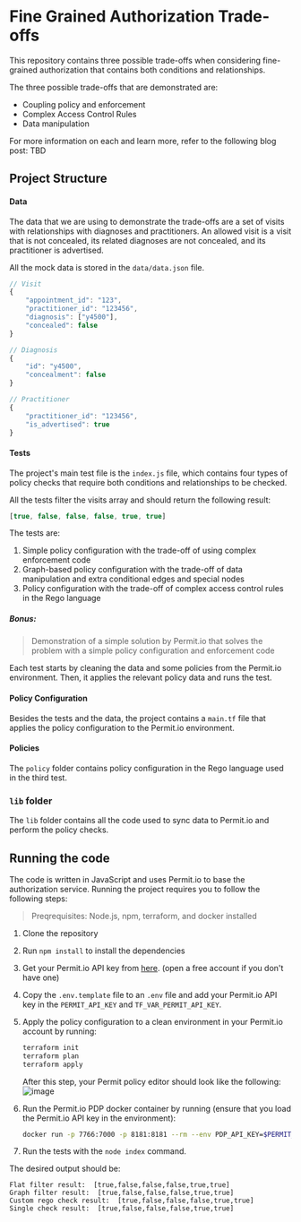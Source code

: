 # Fine Grained Authorization Trade-offs

This repository contains three possible trade-offs when considering fine-grained authorization that contains both conditions and relationships.

The three possible trade-offs that are demonstrated are:

- Coupling policy and enforcement
- Complex Access Control Rules
- Data manipulation

For more information on each and learn more, refer to the following blog post: TBD

## Project Structure

#### Data
The data that we are using to demonstrate the trade-offs are a set of visits with relationships with diagnoses and practitioners.
An allowed visit is a visit that is not concealed, its related diagnoses are not concealed, and its practitioner is advertised.

All the mock data is stored in the `data/data.json` file.
```js
// Visit
{
    "appointment_id": "123",
    "practitioner_id": "123456",
    "diagnosis": ["y4500"],
    "concealed": false
}

// Diagnosis
{
    "id": "y4500",
    "concealment": false
}

// Practitioner
{
    "practitioner_id": "123456",
    "is_advertised": true
}
```

#### Tests
The project's main test file is the `index.js` file, which contains four types of policy checks that require both conditions and relationships to be checked.

All the tests filter the visits array and should return the following result:
```javascript
[true, false, false, false, true, true]
```

The tests are:
1. Simple policy configuration with the trade-off of using complex enforcement code
2. Graph-based policy configuration with the trade-off of data manipulation and extra conditional edges and special nodes
3. Policy configuration with the trade-off of complex access control rules in the Rego language

##### Bonus:
> Demonstration of a simple solution by Permit.io that solves the problem with a simple policy configuration and enforcement code

Each test starts by cleaning the data and some policies from the Permit.io environment. Then, it applies the relevant policy data and runs the test.

#### Policy Configuration
Besides the tests and the data, the project contains a `main.tf` file that applies the policy configuration to the Permit.io environment.

#### Policies
The `policy` folder contains policy configuration in the Rego language used in the third test.

### `lib` folder
The `lib` folder contains all the code used to sync data to Permit.io and perform the policy checks.

## Running the code

The code is written in JavaScript and uses Permit.io to base the authorization service. Running the project requires you to follow the following steps:

> Preqrequisites: Node.js, npm, terraform, and docker installed

1. Clone the repository
2. Run `npm install` to install the dependencies
3. Get your Permit.io API key from [here](https://app.permit.io/). (open a free account if you don't have one)
4. Copy the `.env.template` file to an `.env` file and add your Permit.io API key in the `PERMIT_API_KEY` and `TF_VAR_PERMIT_API_KEY`.
5. Apply the policy configuration to a clean environment in your Permit.io account by running:
   ```bash
   terraform init                                                                                                                                                                                  ✔  9s   12:57:07 
   terraform plan
   terraform apply
   ```
   After this step, your Permit policy editor should look like the following:
   ![image](https://github.com/user-attachments/assets/b9387368-0fb1-4ffa-9722-2b947ea5c1b8)

6. Run the Permit.io PDP docker container by running (ensure that you load the Permit.io API key in the environment):
   ```bash
   docker run -p 7766:7000 -p 8181:8181 --rm --env PDP_API_KEY=$PERMIT_API_KEY --env PDP_DEBUG=true permitio/pdp-v2:latest
   ```
6. Run the tests with the `node index` command.

The desired output should be:
```
Flat filter result:  [true,false,false,false,true,true]
Graph filter result:  [true,false,false,false,true,true]
Custom rego check result:  [true,false,false,false,true,true]
Single check result:  [true,false,false,false,true,true]
```
